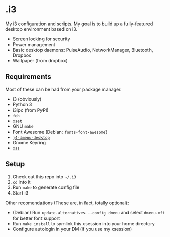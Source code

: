 .i3
===
My [i3](http://i3wm.org/) configuration and scripts. My goal is to build up a fully-featured desktop environment based on i3.

* Screen locking for security
* Power management
* Basic desktop daemons: PulseAudio, NetworkManager, Bluetooth, Dropbox
* Wallpaper (from dropbox)

Requirements
------------
Most of these can be had from your package manager.

* i3 (obviously)
* Python 3
* i3ipc (from PyPI)
* `feh`
* `xset`
* GNU `make`
* Font Awesome (Debian: `fonts-font-awesome`)
* [`j4-dmenu-desktop`](https://github.com/enkore/j4-dmenu-desktop)
* Gnome Keyring
* [`xss`](http://woozle.org/~neale/src/xss.html)

Setup
-----

1. Check out this repo into `~/.i3`
2. `cd` into it
3. Run `make` to generate config file
4. Start i3

Other recomendations (These are, in fact, totally optional):

* (Debian) Run `update-alternatives --config dmenu` and select `dmenu.xft` for better font support
* Run `make install` to symlink this xsession into your home directory
* Configure autologin in your DM (if you use my xsession)